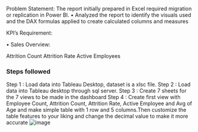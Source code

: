 Problem Statement: The report initially prepared in Excel required migration or replication in Power BI.
• Analyzed the report to identify the visuals used and the DAX formulas applied to create calculated columns and measures

KPI’s Requirement:

• Sales Overview:

Attrition Count
Attrition Rate
Active Employees

### Steps followed 

Step 1 : Load data into Tableau Desktop, dataset is a xlsc file.
Step 2 : Load data into Tableau desktop through sql server.
Step 3 : Create 7 sheets for the 7 views to be made in the dashboard 
Step 4 : Create first view with Employee Count, Attrition Count, Attrition Rate, Active Employee and Avg of Age and make simple table with 1 row and 5 columns.Then customize the table features to your liking and change the decimal value to make it more accurate 
![image](https://github.com/VinayMaddineni25/HR_Dashboard_Tableau_Project/assets/71554745/a9ace4a7-8203-41d4-ad29-a867360d7b86)
